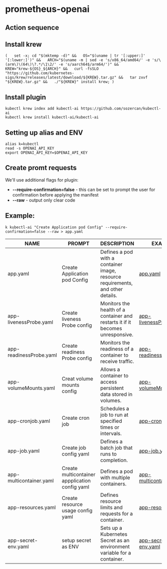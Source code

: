 # prometheus-openai

## Action sequence

## Install krew
```
(   set -x; cd "$(mktemp -d)" &&   OS="$(uname | tr '[:upper:]' '[:lower:]')" &&   ARCH="$(uname -m | sed -e 's/x86_64/amd64/' -e 's/\(arm\)\(64\)\?.*/\1\2/' -e 's/aarch64$/arm64/')" &&   KREW="krew-${OS}_${ARCH}" &&   curl -fsSLO "https://github.com/kubernetes-sigs/krew/releases/latest/download/${KREW}.tar.gz" &&   tar zxvf "${KREW}.tar.gz" &&   ./"${KREW}" install krew; )
```
## Install plugin
```
kubectl krew index add kubectl-ai https://github.com/sozercan/kubectl-ai
kubectl krew install kubectl-ai/kubectl-ai
``` 

## Setting up alias and ENV

```
alias k=kubectl
read -s OPENAI_API_KEY
export OPENAI_API_KEY=$OPENAI_API_KEY
```

## Create promt requests
We'll use additional flags for plugin:
* **--require-confirmation=false**  - this can be set to prompt the user for confirmation before applying the manifest
* **--raw** - output only clear code

## Example:

```
k kubectl-ai "Create Application pod Config" --require-confirmation=false --raw > app.yaml
```


| NAME                    | PROMPT                                         | DESCRIPTION                                                                                     | EXAMPLE                                                                                                                            |
|-------------------------|------------------------------------------------|-------------------------------------------------------------------------------------------------|------------------------------------------------------------------------------------------------------------------------------------|
| app.yaml                | Create Application pod Config                  |         Defines a pod with a container image, resource   requirements, and other details.       | <a   href='https://github.com/sedrikKH/prometheus-openai/blob/main/yaml-files/app.yaml'>app.yaml</a>                               |
| app-livenessProbe.yaml  | Create liveness Probe config                   |         Monitors the health of a container and restarts it if   it becomes unresponsive.        | <a   href='https://github.com/sedrikKH/prometheus-openai/blob/main/yaml-files/app-livenessProbe.yaml'>app-livenessProbe.yaml</a>   |
| app-readinessProbe.yaml | Create readiness Probe config                  |         Monitors the readiness of a container to receive   traffic.                             | <a   href='https://github.com/sedrikKH/prometheus-openai/blob/main/yaml-files/app-readinessProbe.yaml'>app-readinessProbe.yaml</a> |
| app-volumeMounts.yaml   | Creat volume mounts config                     |         Allows a container to access persistent data stored   in volumes.                       | <a   href='https://github.com/sedrikKH/prometheus-openai/blob/main/yaml-files/app-volumeMounts.yaml'>app-volumeMounts.yaml</a>     |
| app-cronjob.yaml        | Create cron job                                |         Schedules a job to run at specified times or   intervals.                               | <a   href='https://github.com/sedrikKH/prometheus-openai/blob/main/yaml-files/app-cronjob.yaml'>app-cronjob.yaml</a>               |
| app-job.yaml            | Create job config yaml                         |         Defines a batch job that runs to completion.                                            | <a   href='https://github.com/sedrikKH/prometheus-openai/blob/main/yaml-files/app-job.yaml'>app-job.yaml</a>                       |
| app-multicontainer.yaml | Create multicontainer appplication config yaml |         Defines a pod with multiple containers.                                                 | <a   href='https://github.com/sedrikKH/prometheus-openai/blob/main/yaml-files/app-multicontainer.yaml'>app-multicontainer.yaml</a> |
| app-resources.yaml      | Create resource usage config yaml              |         Defines resource limits and requests for a container.                                   | <a   href='https://github.com/sedrikKH/prometheus-openai/blob/main/yaml-files/app-resources.yaml'>app-resources.yaml</a>           |
| app-secret-env.yaml     | setup secret as ENV                            |         Sets up a Kubernetes Secret as an environment   variable for a container.               | <a   href='https://github.com/sedrikKH/prometheus-openai/blob/main/yaml-files/app-livenessProbe.yaml'>app-secret-env.yaml</a>      |